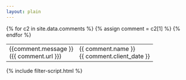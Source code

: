 ```yaml
---
layout: plain
---
```

<table id="commentsTable" class="table table-striped">
  {% for c2 in site.data.comments %}
    {% assign comment = c2[1] %}
    <tr id="comment_{{ comment.url }}" class="d-none">
      <td class="col-sm-9">
        {{comment.message }}
        <br/>
        ({{ comment.url }})
      </td>
      <td class="col-sm-3">
        {{ comment.name }}
        <br/>
        {{ comment.client_date }}
      </td>
    </tr>
  {% endfor %}
</table>

{% include filter-script.html %}
